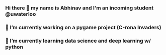 ### Hi there 👋 my name is Abhinav and I'm an incoming student @uwaterloo
### 🔭 I’m currently working on a pygame project (C-rona Invaders)
### 🌱 I’m currently learning data science and deep learning w/ python
<!--
**AbhiByte/AbhiByte** is a ✨ _special_ ✨ repository because its `README.md` (this file) appears on your GitHub profile.

Here are some ideas to get you started:

- 🔭 I’m currently working on ...
- 🌱 I’m currently learning ...
- 👯 I’m looking to collaborate on ...
- 🤔 I’m looking for help with ...
- 💬 Ask me about ...
- 📫 How to reach me: ...
- 😄 Pronouns: ...
- ⚡ Fun fact: ...
-->

